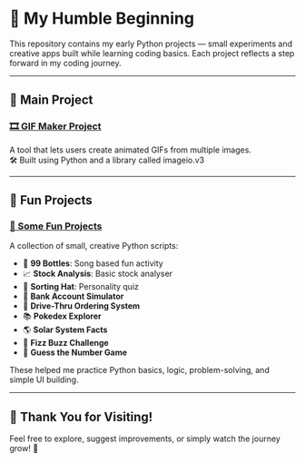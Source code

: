 # 🌱 My Humble Beginning

This repository contains my early Python projects — small experiments and creative apps built while learning coding basics. Each project reflects a step forward in my coding journey.

---

## 📌 Main Project

### [🎞️ GIF Maker Project](https://github.com/Vaishnavi-Kankeri/My-Humble-beginning/tree/11a1699e9eb1520b8e18caa5d4ebd23dc8cea0c6/gif_maker_project)

A tool that lets users create animated GIFs from multiple images.  
🛠️ Built using Python and a library called imageio.v3

---

## 🎉 Fun Projects

### [🧪 Some Fun Projects](https://github.com/Vaishnavi-Kankeri/My-Humble-beginning/tree/main/Some%20fun%20projects)

A collection of small, creative Python scripts:
- 🎵 **99 Bottles**: Song based fun activity
- 📈 **Stock Analysis**: Basic stock analyser
- 🎩 **Sorting Hat**: Personality quiz
- 🏦 **Bank Account Simulator**
- 🍔 **Drive-Thru Ordering System**
- 📚 **Pokedex Explorer**
- 🌎 **Solar System Facts**
- 🎲 **Fizz Buzz Challenge**
- 🔢 **Guess the Number Game**

These helped me practice Python basics, logic, problem-solving, and simple UI building.

---

## 🙏 Thank You for Visiting!

Feel free to explore, suggest improvements, or simply watch the journey grow! 🚀
